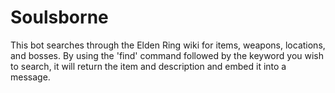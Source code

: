 # Soulsborne

This bot searches through the Elden Ring wiki for items, weapons, locations, and bosses. By using the 'find' command followed by the keyword you wish to search, it will return the item and description and embed it into a message.
